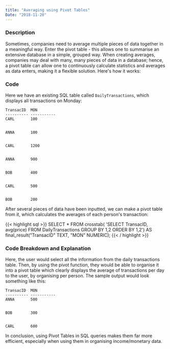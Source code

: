 ```yaml
---
title: "Averaging using Pivot Tables"
Date: "2018-11-20"
---
```



### Description
Sometimes, companies need to average multiple pieces of data together in a meaningful way. Enter the pivot table - this allows one to summarise an extensive database in a simple, grouped way. When creating averages, companies may deal with many, many pieces of data in a database; hence, a pivot table can allow one to continuously calculate statistics and averages as data enters, making it a flexible solution. Here's how it works: 

### Code
Here we have an existing SQL table called `DailyTransactions`, which displays all transactions on Monday:

```
TransacID  MON         
---------- ----------- 
CARL       100         


ANNA       100          


CARL       1200    


ANNA       900         


BOB        400          


CARL       500          


BOB        200          
```

After several pieces of data have been inputted, we can make a pivot table from it, which calculates the averages of each person's transaction:

{{< highlight sql  >}}
SELECT * 
FROM crosstab( 'SELECT TransacID, avg(price)
          FROM   DailyTransactions
          GROUP  BY 1,2
          ORDER  BY 1,2') 
     AS final_result("TransacID" TEXT, "MON" NUMERIC);
{{< / highlight >}}

### Code Breakdown and Explanation
Here, the user would select all the information from the daily transactions table. Then, by using the pivot function, they would be able to organise it into a pivot table which clearly displays the average of transactions per day to the user, by organising per person. The sample output would look something like this:

```
TransacID  MON         
---------- ----------- 
ANNA       500         


BOB        300          


CARL       600          
```

In conclusion, using Pivot Tables in SQL queries makes them far more efficient, especially when using them in organising income/monetary data.

